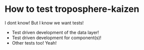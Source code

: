 # How to test troposphere-kaizen
I dont know! But I know we want tests!
- Test driven development of the data layer!
- Test driven development for component(s)!
- Other tests too! Yeah!
